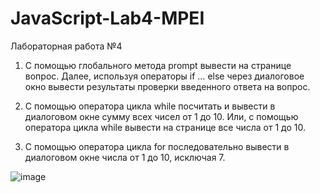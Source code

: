 # JavaScript-Lab4-MPEI
Лабораторная работа №4

1.	С помощью глобального метода prompt вывести на странице вопрос. 
Далее, используя операторы if … else через диалоговое окно вывести результаты проверки введенного ответа на вопрос.

2.	С помощью оператора цикла while посчитать и вывести в диалоговом окне сумму всех чисел от 1 до 10.
Или, с помощью оператора цикла while вывести на странице все числа от 1 до 10.

3.	С помощью оператора цикла for последовательно вывести в диалоговом окне числа от 1 до 10, исключая 7.

![image](https://user-images.githubusercontent.com/86869673/143885459-dac299c9-339f-4968-a491-31225fef37da.png)
